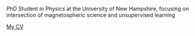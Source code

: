 PhD Student in Physics at the University of New Hampshire, focusing on intersection of magnetospheric science and unsupervised learning

[My CV](https://github.com/jae1018/jae1018.github.io/blob/main/CV_Edmond.pdf)

<!--
**jae1018/jae1018** is a ✨ _special_ ✨ repository because its `README.md` (this file) appears on your GitHub profile.

Here are some ideas to get you started:

- 🔭 I’m currently working on ...
- 🌱 I’m currently learning ...
- 👯 I’m looking to collaborate on ...
- 🤔 I’m looking for help with ...
- 💬 Ask me about ...
- 📫 How to reach me: ...
- 😄 Pronouns: ...
- ⚡ Fun fact: ...
-->
